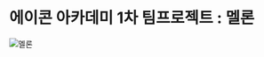 # 에이콘 아카데미 1차 팀프로젝트 : 멜론

![멜론](https://github.com/khs220507/AcornAcademy_TeamProejct_Melon/assets/129834692/754074e0-7aa0-482d-8dfc-393aaeec9b38)
